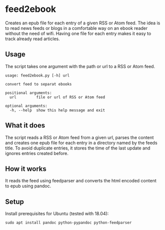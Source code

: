 # feed2ebook

Creates an epub file for each entry of a given RSS or Atom feed.
The idea is to read news feeds or blogs in a comfortable way on an ebook reader without the need of wifi.
Having one file for each entry makes it easy to track already read articles.

## Usage

The script takes one argument with the path or url to a RSS or Atom feed.

```
usage: feed2ebook.py [-h] url

convert feed to separat ebooks

positional arguments:
  url         file or url of RSS or Atom feed

optional arguments:
  -h, --help  show this help message and exit
```

## What it does

The script reads a RSS or Atom feed from a given url, parses the content and creates one epub file for each entry in a directory named by the feeds title.
To avoid duplicate entries, it stores the time of the last update and ignores entries created before.

## How it works

It reads the feed using feedparser and converts the html encoded content to epub using pandoc.

## Setup

Install prerequisites for Ubuntu (tested with 18.04):

```
sudo apt install pandoc python-pypandoc python-feedparser
```
